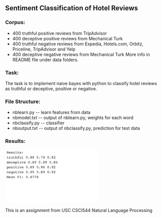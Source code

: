 ## Sentiment Classification of Hotel Reviews 

### Corpus:
* 400 truthful positive reviews from TripAdvisor 
* 400 deceptive positive reviews from Mechanical Turk 
* 400 truthful negative reviews from Expedia, Hotels.com, Orbitz, Priceline,
  TripAdvisor and Yelp 
* 400 deceptive negative reviews from Mechanical Turk 
More info in README file under data folders. 

### Task:
The task is to implement naive bayes with python to classify hotel reviews as truthful or deceptive, positive or negative. 

### File Structure:
* nblearn.py -- learn features from data
* nbmodel.txt -- output of nblearn.py, weights for each word 
* nbclassify.py -- classifier
* nboutput.txt -- output of nbclassify.py, prediction for test data 

### Results: 

<p>
  <img src="https://github.com/wenhuanghuang/NLP_Projects/blob/main/SentimentAnalysisHotelReviews/NaiveBayerApproach/Results.png" width="300">
</p>

This is an assignment from USC CSCI544 Natural Language Processing 
